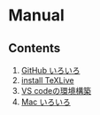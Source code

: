 # Manual
## Contents
1. [GitHub いろいろ](docs/git.md)
2. [install TeXLive](docs/tex.md)
3. [VS codeの環境構築](docs/vs.md)
4. [Mac いろいろ](docs/mac.md)
 